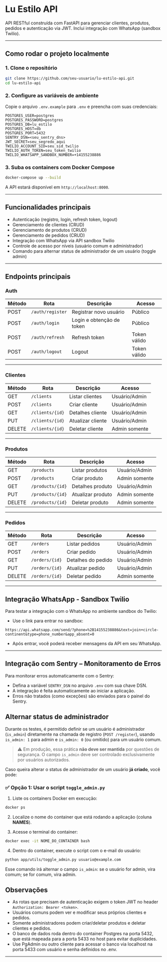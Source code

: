 # Lu Estilo API

API RESTful construída com FastAPI para gerenciar clientes, produtos, pedidos e autenticação via JWT. Inclui integração com WhatsApp (sandbox Twilio).

---

## Como rodar o projeto localmente

### 1. Clone o repositório

```bash
git clone https://github.com/seu-usuario/lu-estilo-api.git
cd lu-estilo-api
```

### 2. Configure as variáveis de ambiente

Copie o arquivo `.env.example` para `.env` e preencha com suas credenciais:

```env
POSTGRES_USER=postgres
POSTGRES_PASSWORD=postgres
POSTGRES_DB=lu_estilo
POSTGRES_HOST=db
POSTGRES_PORT=5432
SENTRY_DSN=<seu_sentry_dns>
JWT_SECRET=seu_segredo_aqui
TWILIO_ACCOUNT_SID=seu_sid_twilio
TWILIO_AUTH_TOKEN=seu_token_twilio
TWILIO_WHATSAPP_SANDBOX_NUMBER=+14155238886
```

### 3. Suba os containers com Docker Compose

```bash
docker-compose up --build
```

A API estará disponível em `http://localhost:8000`.

---

## Funcionalidades principais

- Autenticação (registro, login, refresh token, logout)
- Gerenciamento de clientes (CRUD)
- Gerenciamento de produtos (CRUD)
- Gerenciamento de pedidos (CRUD)
- Integração com WhatsApp via API sandbox Twilio
- Controle de acesso por níveis (usuário comum e administrador)
- Comando para alternar status de administrador de um usuário (toggle admin)

---

## Endpoints principais

### Auth

| Método | Rota             | Descrição                  | Acesso        |
|--------|------------------|----------------------------|---------------|
| POST   | `/auth/register` | Registrar novo usuário     | Público       |
| POST   | `/auth/login`    | Login e obtenção de token  | Público       |
| POST   | `/auth/refresh`  | Refresh token              | Token válido  |
| POST   | `/auth/logout`   | Logout                     | Token válido  |

---

### Clientes

| Método | Rota            | Descrição                 | Acesso           |
|--------|-----------------|---------------------------|------------------|
| GET    | `/clients`      | Listar clientes           | Usuário/Admin    |
| POST   | `/clients`      | Criar cliente             | Usuário/Admin    |
| GET    | `/clients/{id}` | Detalhes cliente          | Usuário/Admin    |
| PUT    | `/clients/{id}` | Atualizar cliente         | Usuário/Admin    |
| DELETE | `/clients/{id}` | Deletar cliente           | Admin somente    |

---

### Produtos

| Método | Rota             | Descrição                 | Acesso           |
|--------|------------------|---------------------------|------------------|
| GET    | `/products`      | Listar produtos           | Usuário/Admin    |
| POST   | `/products`      | Criar produto             | Admin somente    |
| GET    | `/products/{id}` | Detalhes produto          | Usuário/Admin    |
| PUT    | `/products/{id}` | Atualizar produto         | Admin somente    |
| DELETE | `/products/{id}` | Deletar produto           | Admin somente    |

---

### Pedidos

| Método | Rota            | Descrição                  | Acesso           |
|--------|-----------------|----------------------------|------------------|
| GET    | `/orders`       | Listar pedidos             | Usuário/Admin    |
| POST   | `/orders`       | Criar pedido               | Usuário/Admin    |
| GET    | `/orders/{id}`  | Detalhes do pedido         | Usuário/Admin    |
| PUT    | `/orders/{id}`  | Atualizar pedido           | Usuário/Admin    |
| DELETE | `/orders/{id}`  | Deletar pedido             | Admin somente    |

---

## Integração WhatsApp - Sandbox Twilio

Para testar a integração com o WhatsApp no ambiente sandbox do Twilio:

- Use o link para entrar no sandbox:

```
https://api.whatsapp.com/send/?phone=%2B14155238886&text=join+circle-continent&type=phone_number&app_absent=0
```

- Após entrar, você poderá receber mensagens da API em seu WhatsApp.

---

## Integração com Sentry – Monitoramento de Erros

Para monitorar erros automaticamente com o Sentry:

- Defina a variável `SENTRY_DSN` no arquivo `.env` com sua chave DSN.
- A integração é feita automaticamente ao iniciar a aplicação.
- Erros não tratados (como exceções) são enviados para o painel do Sentry.

## Alternar status de administrador

Durante os testes, é permitido definir se um usuário é administrador (`is_admin`) diretamente na chamada de registro (`POST /register`), usando `is_admin: 1` para admin e `is_admin: 0` (ou omitido) para um usuário comum.

> ⚠️ Em produção, essa prática **não deve ser mantida** por questões de segurança. O campo `is_admin` deve ser controlado exclusivamente por usuários autorizados.

Caso queira alterar o status de administrador de um usuário **já criado**, você pode:

### ✅ Opção 1: Usar o script `toggle_admin.py`

1. Liste os containers Docker em execução:

```bash
docker ps
```

2. Localize o nome do container que está rodando a aplicação (coluna **NAMES**).

3. Acesse o terminal do container:

```bash
docker exec -it NOME_DO_CONTAINER bash
```

4. Dentro do container, execute o script com o e-mail do usuário:

```bash
python app/utils/toggle_admin.py usuario@example.com
```

Esse comando irá alternar o campo `is_admin`: se o usuário for admin, vira comum; se for comum, vira admin.

## Observações

- As rotas que precisam de autenticação exigem o token JWT no header `Authorization: Bearer <token>`.
- Usuários comuns podem ver e modificar seus próprios clientes e pedidos.
- Somente administradores podem criar/deletar produtos e deletar clientes e pedidos.
- O banco de dados roda dentro do container Postgres na porta 5432, que está mapeada para a porta 5433 no host para evitar duplicidades.  
- Use PgAdmin ou outro cliente para acessar o banco via localhost na porta 5433 com usuário e senha definidos no .env.

---